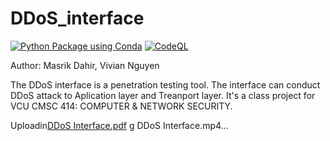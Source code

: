 # DDoS_interface

[![Python Package using Conda](https://github.com/Masrik-Dahir/DDoS_interface/actions/workflows/python-package-conda.yml/badge.svg)](https://github.com/Masrik-Dahir/DDoS_interface/actions/workflows/python-package-conda.yml)
[![CodeQL](https://github.com/Masrik-Dahir/DDoS_interface/actions/workflows/codeql-analysis.yml/badge.svg)](https://github.com/Masrik-Dahir/DDoS_interface/actions/workflows/codeql-analysis.yml)

Author: Masrik Dahir, Vivian Nguyen

The DDoS interface is a penetration testing tool. The interface can conduct DDoS attack to Aplication layer and Treanport layer. It's a class project for VCU CMSC 414: COMPUTER & NETWORK SECURITY. 


Uploadin[DDoS Interface.pdf](https://github.com/Masrik-Dahir/DDoS_interface/files/9125110/DDoS.Interface.pdf)
g DDoS Interface.mp4…


